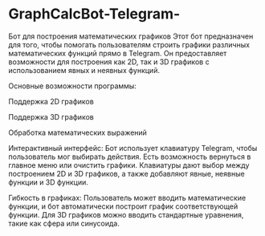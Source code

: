 # GraphCalcBot-Telegram-


Бот для построения математических графиков
Этот бот предназначен для того, чтобы помогать пользователям строить графики различных математических функций прямо в Telegram. Он предоставляет возможности для построения как 2D, так и 3D графиков с использованием явных и неявных функций.


Основные возможности программы:

Поддержка 2D графиков

Поддержка 3D графиков

Обработка математических выражений

Интерактивный интерфейс:
Бот использует клавиатуру Telegram, чтобы пользователь мог выбирать действия. Есть возможность вернуться в главное меню или очистить графики.
Клавиатуры дают выбор между построением 2D и 3D графиков, а также добавляют явные, неявные функции и 3D функции.

Гибкость в графиках:
Пользователь может вводить математические функции, и бот автоматически построит график соответствующей функции. Для 3D графиков можно вводить стандартные уравнения, такие как сфера или синусоида.
